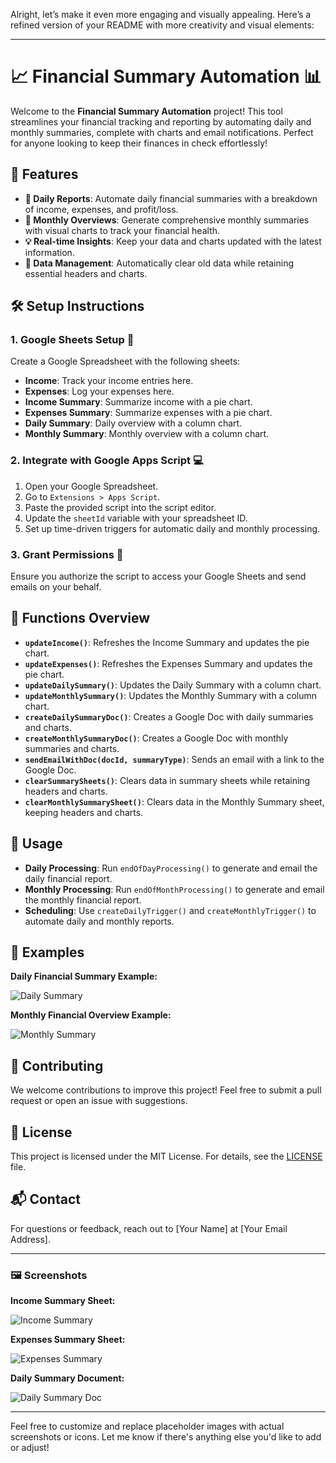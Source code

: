 Alright, let’s make it even more engaging and visually appealing. Here’s a refined version of your README with more creativity and visual elements:

---

# 📈 Financial Summary Automation 📊

Welcome to the **Financial Summary Automation** project! This tool streamlines your financial tracking and reporting by automating daily and monthly summaries, complete with charts and email notifications. Perfect for anyone looking to keep their finances in check effortlessly!

## 🌟 Features

- **📅 Daily Reports**: Automate daily financial summaries with a breakdown of income, expenses, and profit/loss.
- **📆 Monthly Overviews**: Generate comprehensive monthly summaries with visual charts to track your financial health.
- **💡 Real-time Insights**: Keep your data and charts updated with the latest information.
- **🧹 Data Management**: Automatically clear old data while retaining essential headers and charts.

## 🛠 Setup Instructions

### 1. Google Sheets Setup 📝

Create a Google Spreadsheet with the following sheets:

- **Income**: Track your income entries here.
- **Expenses**: Log your expenses here.
- **Income Summary**: Summarize income with a pie chart.
- **Expenses Summary**: Summarize expenses with a pie chart.
- **Daily Summary**: Daily overview with a column chart.
- **Monthly Summary**: Monthly overview with a column chart.

### 2. Integrate with Google Apps Script 💻

1. Open your Google Spreadsheet.
2. Go to `Extensions > Apps Script`.
3. Paste the provided script into the script editor.
4. Update the `sheetId` variable with your spreadsheet ID.
5. Set up time-driven triggers for automatic daily and monthly processing.

### 3. Grant Permissions 🔐

Ensure you authorize the script to access your Google Sheets and send emails on your behalf.

## 🚀 Functions Overview

- **`updateIncome()`**: Refreshes the Income Summary and updates the pie chart.
- **`updateExpenses()`**: Refreshes the Expenses Summary and updates the pie chart.
- **`updateDailySummary()`**: Updates the Daily Summary with a column chart.
- **`updateMonthlySummary()`**: Updates the Monthly Summary with a column chart.
- **`createDailySummaryDoc()`**: Creates a Google Doc with daily summaries and charts.
- **`createMonthlySummaryDoc()`**: Creates a Google Doc with monthly summaries and charts.
- **`sendEmailWithDoc(docId, summaryType)`**: Sends an email with a link to the Google Doc.
- **`clearSummarySheets()`**: Clears data in summary sheets while retaining headers and charts.
- **`clearMonthlySummarySheet()`**: Clears data in the Monthly Summary sheet, keeping headers and charts.

## 🔄 Usage

- **Daily Processing**: Run `endOfDayProcessing()` to generate and email the daily financial report.
- **Monthly Processing**: Run `endOfMonthProcessing()` to generate and email the monthly financial report.
- **Scheduling**: Use `createDailyTrigger()` and `createMonthlyTrigger()` to automate daily and monthly reports.

## 📜 Examples

**Daily Financial Summary Example:**

![Daily Summary](https://via.placeholder.com/400x200?text=Daily+Summary+Chart)

**Monthly Financial Overview Example:**

![Monthly Summary](https://via.placeholder.com/400x200?text=Monthly+Summary+Chart)

## 🤝 Contributing

We welcome contributions to improve this project! Feel free to submit a pull request or open an issue with suggestions.

## 📝 License

This project is licensed under the MIT License. For details, see the [LICENSE](LICENSE) file.

## 📬 Contact

For questions or feedback, reach out to [Your Name] at [Your Email Address].

---

### 🖼️ Screenshots

**Income Summary Sheet:**

![Income Summary](https://via.placeholder.com/400x200?text=Income+Summary+Sheet)

**Expenses Summary Sheet:**

![Expenses Summary](https://via.placeholder.com/400x200?text=Expenses+Summary+Sheet)

**Daily Summary Document:**

![Daily Summary Doc](https://via.placeholder.com/400x200?text=Daily+Summary+Document)

---

Feel free to customize and replace placeholder images with actual screenshots or icons. Let me know if there's anything else you'd like to add or adjust!

 
 
